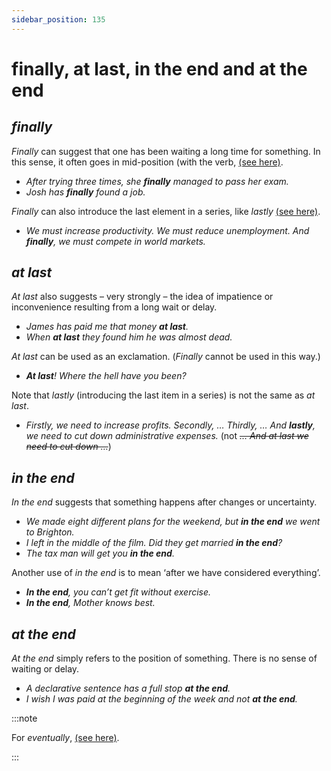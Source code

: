 ```yaml
---
sidebar_position: 135
---
```


# finally, at last, in the end and at the end

## *finally*

*Finally* can suggest that one has been waiting a long time for something. In this sense, it often goes in mid-position (with the verb, [(see here)](./../../grammar/adverbs-and-adverbials/mid-position-details).

- *After trying three times, she **finally** managed to pass her exam.*
- *Josh has **finally** found a job.*

*Finally* can also introduce the last element in a series, like *lastly* [(see here)](./../../grammar/written-texts/discourse-markers-in-writing#what-am-i-talking-about).

- *We must increase productivity. We must reduce unemployment. And **finally**, we must compete in world markets.*

## *at last*

*At last* also suggests – very strongly – the idea of impatience or inconvenience resulting from a long wait or delay.

- *James has paid me that money **at last**.*
- *When **at last** they found him he was almost dead.*

*At last* can be used as an exclamation. (*Finally* cannot be used in this way.)

- ***At last**! Where the hell have you been?*

Note that *lastly* (introducing the last item in a series) is not the same as *at last*.

- *Firstly, we need to increase profits. Secondly, … Thirdly, … And **lastly**, we need to cut down administrative expenses.* (not *~~… And at last we need to cut down …~~*)

## *in the end*

*In the end* suggests that something happens after changes or uncertainty.

- *We made eight different plans for the weekend, but **in the end** we went to Brighton.*
- *I left in the middle of the film. Did they get married **in the end**?*
- *The tax man will get you **in the end**.*

Another use of *in the end* is to mean ‘after we have considered everything’.

- ***In the end**, you can’t get fit without exercise.*
- ***In the end**, Mother knows best.*

## *at the end*

*At the end* simply refers to the position of something. There is no sense of waiting or delay.

- *A declarative sentence has a full stop **at the end**.*
- *I wish I was paid at the beginning of the week and not **at the end**.*

:::note

For *eventually*, [(see here)](./eventual-ly).

:::
